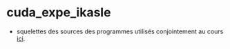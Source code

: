 # cuda_expe_ikasle
- squelettes des sources des programmes utilisés conjointement au cours [ici](https://github.com/aitzkora/gpuri_buruz).

